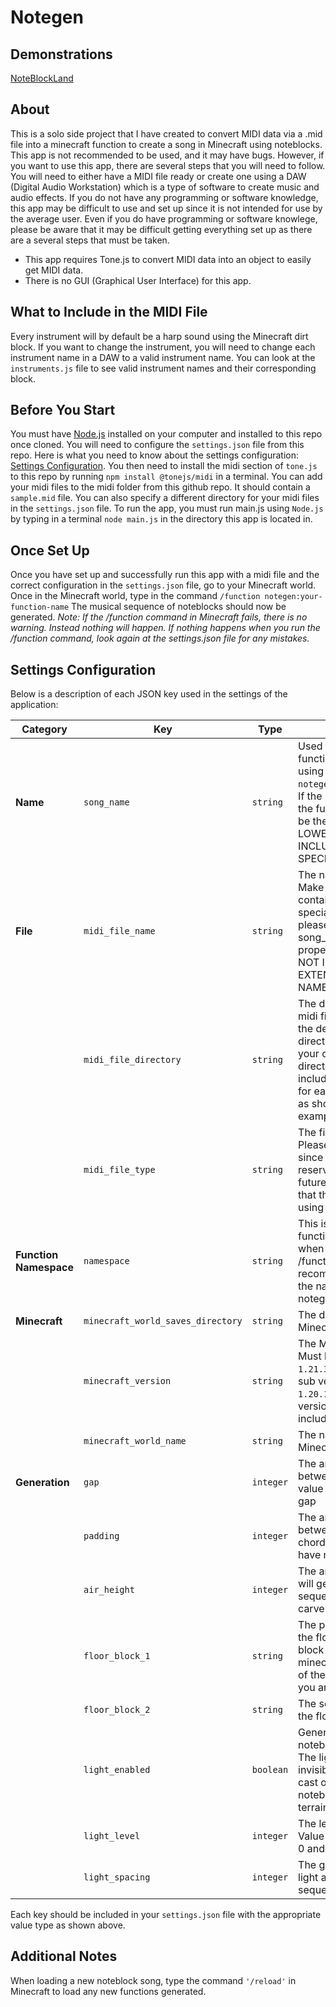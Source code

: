 # Notegen

## Demonstrations

[NoteBlockLand](https://www.youtube.com/@NoteBlockLand)

## About

This is a solo side project that I have created to convert MIDI data via a .mid file into a minecraft function to create a song in Minecraft using noteblocks.
This app is not recommended to be used, and it may have bugs. However, if you want to use this app, there are several steps that you will need to follow. You will need to either have a MIDI file ready or create one using a DAW (Digital Audio Workstation) which is a type of software to create music and audio effects.
If you do not have any programming or software knowledge, this app may be difficult to use and set up since it is not intended for use by the average user. Even if you do have programming or software knowlege, please be aware that it may be difficult getting everything set up as there are a several steps that must be taken.

- This app requires Tone.js to convert MIDI data into an object to easily get MIDI data.
- There is no GUI (Graphical User Interface) for this app.


## What to Include in the MIDI File

Every instrument will by default be a harp sound using the Minecraft dirt block. 
If you want to change the instrument, you will need to change each instrument name in a DAW to a valid instrument name. 
You can look at the `instruments.js` file to see valid instrument names and their corresponding block.


## Before You Start

You must have [Node.js](https://nodejs.org/) installed on your computer and installed to this repo once cloned.
You will need to configure the `settings.json` file from this repo. Here is what you need to know about the settings configuration: [Settings Configuration](#settings-configuration).
You then need to install the midi section of `tone.js` to this repo by running `npm install @tonejs/midi` in a terminal.
You can add your midi files to the midi folder from this github repo. It should contain a `sample.mid` file. You can also specify a different directory for your midi files in the `settings.json` file.
To run the app, you must run main.js using `Node.js` by typing in a terminal `node main.js` in the directory this app is located in.


## Once Set Up

Once you have set up and successfully run this app with a midi file and the correct configuration in the `settings.json` file, go to your Minecraft world. 
Once in the Minecraft world, type in the command `/function notegen:your-function-name`
The musical sequence of noteblocks should now be generated.
*Note: If the /function command in Minecraft fails, there is no warning. Instead nothing will happen. If nothing happens when you run the /function command, look again at the settings.json file for any mistakes.* 


## Settings Configuration

Below is a description of each JSON key used in the settings of the application:

| Category             | Key           | Type       | Description                                                                                           | Example Value            |
|----------------------|---------------|------------|-------------------------------------------------------------------------------------------------------|--------------------------|
| **Name**   | `song_name`  | `string`    | Used to determine the function name when using `/function notegen:SONG_NAME_HERE`. If the string is empty, the function name will be the song name in LOWERCASE. DO NOT INCLUDE SPACES OR SPECIAL CHARACTERS.           | `"MySongName"` |
| **File**    | `midi_file_name` | `string` | The name of the file. Make sure the file contains spaces or special characters, please set the song_name with its proper settings. DO NOT INCLUDE THE FILE EXTENTION IN THE FILE NAME.   | `"my-file-name"`                 |
|                      | `midi_file_directory`   | `string` | The directory for the midi file. You can use the default './midi' directory, or specify your own desired directory. Be sure to to include 2 backslashes for each sub-directory as shown in the example. | `C:\\your-folder` |
|                      | `midi_file_type` | `string` | The file extension. Please leave as .mid since this setting is reserved for possible future use. Make sure that the file you are using is a .mid file. | `.mid` |
| **Function Namespace** | `namespace`   | `string` | This is used for your function namespace when using the /function command. It is recommended to leave the namespace as notegen | `"notegen"` |
| **Minecraft** | `minecraft_world_saves_directory`   | `string` | The directory of your Minecraft world saves | `"C:\\Users\\YOUR_USER_HERE\\AppData\\Roaming\\.minecraft\\saves"` |
| | `minecraft_version` | `string` | The Minecraft version. Must be between `1.13` - `1.21.3`. Please include sub versions such as `1.20.1`. Non sub versions should not include the extra `'.'` | `"1.21.3"` |
| | `minecraft_world_name` | `string` | The name of the Minecraft world. | `"WorldName"` |
| **Generation** | `gap`   | `integer` | The amount of blocks between each note. A value of 0 will have no gap | `0` |
| | `padding` | `integer` | The amount of blocks between a musical chord. A value of 0 will have no gap | `0` |
| | `air_height` | `integer` | The amount of air that will generate above the sequence. Used to carve into terrain. | `20` |
| | `floor_block_1` | `string` | The primary block of the floor. Be sure the block matches the minecraft block id name of the Minecraft version you are using. | `"light_blue_concrete"` |
| | `floor_block_2` | `string` | The secondary block of the floor. | `"sea_lantern"` |
| | `light_enabled` | `boolean` | Generate light above noteblock sequence. The light source will be invisible, but light will cast onto the noteblocks and other terrain. | `true` |
| | `light_level` | `integer` | The level of the light. Value must be between 0 and 15 | `12` |
| | `light_spacing` | `integer` | The gap between each light above the sequence. | `5` |

Each key should be included in your `settings.json` file with the appropriate value type as shown above.


## Additional Notes

When loading a new noteblock song, type the command `'/reload'` in Minecraft to load any new functions generated.

